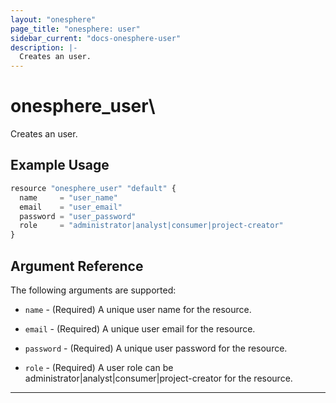 ```yaml
---
layout: "onesphere"
page_title: "onesphere: user"
sidebar_current: "docs-onesphere-user"
description: |-
  Creates an user.
---
```


# onesphere\_user\

Creates an user.

## Example Usage

```js
resource "onesphere_user" "default" {
  name     = "user_name"
  email    = "user_email"
  password = "user_password"
  role     = "administrator|analyst|consumer|project-creator"
}
```

## Argument Reference

The following arguments are supported: 

* `name` - (Required) A unique user name for the resource.

* `email` - (Required) A unique user email for the resource.

* `password` - (Required) A unique user password for the resource.

* `role` - (Required) A user role can be administrator|analyst|consumer|project-creator for the resource.

---